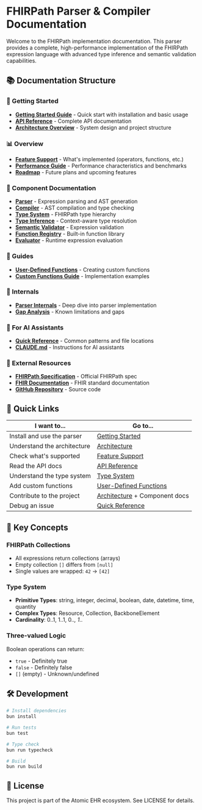 # FHIRPath Parser & Compiler Documentation

Welcome to the FHIRPath implementation documentation. This parser provides a complete, high-performance implementation of the FHIRPath expression language with advanced type inference and semantic validation capabilities.

## 📚 Documentation Structure

### 🚀 Getting Started
- **[Getting Started Guide](GETTING-STARTED.md)** - Quick start with installation and basic usage
- **[API Reference](API-REFERENCE.md)** - Complete API documentation
- **[Architecture Overview](architecture.md)** - System design and project structure

### 📊 Overview
- **[Feature Support](overview/fhirpath-support.md)** - What's implemented (operators, functions, etc.)
- **[Performance Guide](overview/performance.md)** - Performance characteristics and benchmarks
- **[Roadmap](overview/roadmap.md)** - Future plans and upcoming features

### 🔧 Component Documentation
- **[Parser](components/parser.md)** - Expression parsing and AST generation
- **[Compiler](components/compiler.md)** - AST compilation and type checking
- **[Type System](components/type-system.md)** - FHIRPath type hierarchy
- **[Type Inference](components/type-inference.md)** - Context-aware type resolution
- **[Semantic Validator](components/semantic-validator.md)** - Expression validation
- **[Function Registry](components/function-registry.md)** - Built-in function library
- **[Evaluator](components/evaluator.md)** - Runtime expression evaluation

### 📖 Guides
- **[User-Defined Functions](guides/user-defined-functions.md)** - Creating custom functions
- **[Custom Functions Guide](guides/custom-functions-guide.md)** - Implementation examples

### 🔬 Internals
- **[Parser Internals](internals/parser-internals.md)** - Deep dive into parser implementation
- **[Gap Analysis](internals/gap-analysis.md)** - Known limitations and gaps

### 🧠 For AI Assistants
- **[Quick Reference](memory/quick-reference.md)** - Common patterns and file locations
- **[CLAUDE.md](../CLAUDE.md)** - Instructions for AI assistants

### 🔗 External Resources
- **[FHIRPath Specification](../refs/FHIRPath/spec/2019May/index.adoc)** - Official FHIRPath spec
- **[FHIR Documentation](https://www.hl7.org/fhir/)** - FHIR standard documentation
- **[GitHub Repository](https://github.com/atomic-ehr/atomic-fhirpath)** - Source code

## 🎯 Quick Links

| I want to... | Go to... |
|-------------|----------|
| Install and use the parser | [Getting Started](GETTING-STARTED.md) |
| Understand the architecture | [Architecture](architecture.md) |
| Check what's supported | [Feature Support](overview/fhirpath-support.md) |
| Read the API docs | [API Reference](API-REFERENCE.md) |
| Understand the type system | [Type System](components/type-system.md) |
| Add custom functions | [User-Defined Functions](guides/user-defined-functions.md) |
| Contribute to the project | [Architecture](architecture.md) + Component docs |
| Debug an issue | [Quick Reference](memory/quick-reference.md) |

## 📝 Key Concepts

### FHIRPath Collections
- All expressions return collections (arrays)
- Empty collection `[]` differs from `[null]`
- Single values are wrapped: `42` → `[42]`

### Type System
- **Primitive Types**: string, integer, decimal, boolean, date, datetime, time, quantity
- **Complex Types**: Resource, Collection, BackboneElement
- **Cardinality**: 0..1, 1..1, 0..*, 1..*

### Three-valued Logic
Boolean operations can return:
- `true` - Definitely true
- `false` - Definitely false
- `[]` (empty) - Unknown/undefined

## 🛠️ Development

```bash
# Install dependencies
bun install

# Run tests
bun test

# Type check
bun run typecheck

# Build
bun run build
```

## 📄 License

This project is part of the Atomic EHR ecosystem. See LICENSE for details.